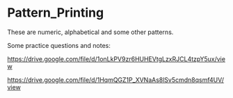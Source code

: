 # Pattern_Printing

These are numeric, alphabetical and some other patterns. 

Some practice questions and notes: 

https://drive.google.com/file/d/1onLkPV9zr6HUHEVtgLzxRJCL4tzpY5ux/view

https://drive.google.com/file/d/1HqmQGZ1P_XVNaAs8lSv5cmdn8qsmf4UV/view
